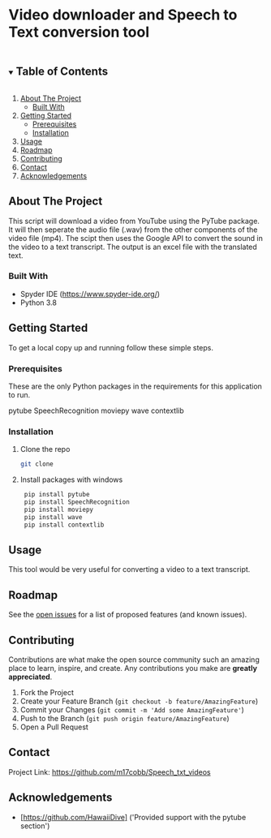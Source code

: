 # Video downloader and Speech to Text conversion tool
<!--
*** Thanks for checking out the Speech to Text conversion tool. If you have a suggestion
*** that would make this better, please fork the repo and create a pull request
*** or simply open an issue with the tag "enhancement".
***

***

***

<br />
<!-- TABLE OF CONTENTS -->

<details open="open">
  <summary><h2 style="display: inline-block">Table of Contents</h2></summary>
  <ol>
    <li>
      <a href="#about-the-project">About The Project</a>
      <ul>
        <li><a href="#built-with">Built With</a></li>
      </ul>
    </li>
    <li>
      <a href="#getting-started">Getting Started</a>
      <ul>
        <li><a href="#prerequisites">Prerequisites</a></li>
        <li><a href="#installation">Installation</a></li>
      </ul>
    </li>
    <li><a href="#usage">Usage</a></li>
    <li><a href="#roadmap">Roadmap</a></li>
    <li><a href="#contributing">Contributing</a></li>
    <li><a href="#contact">Contact</a></li>
    <li><a href="#acknowledgements">Acknowledgements</a></li>
  </ol>
</details>




<!-- ABOUT THE PROJECT -->

## About The Project
This script will download a video from YouTube using the PyTube package. It will then seperate the audio file (.wav) from the other components of the video file (mp4). The scipt then uses the Google API to convert the sound in the video to a text transcript. The output is an excel file with the translated text. 


### Built With

* Spyder IDE (https://www.spyder-ide.org/)
* Python 3.8


<!-- GETTING STARTED -->

## Getting Started

To get a local copy up and running follow these simple steps.

### Prerequisites

These are the only Python packages in the requirements for this application to run.


pytube
SpeechRecognition
moviepy
wave
contextlib

### Installation

1. Clone the repo

   ```sh
   git clone 
   ```

2. Install packages with windows

   ```sh
    pip install pytube
    pip install SpeechRecognition
    pip install moviepy
    pip install wave
    pip install contextlib
   ```

<!-- USAGE EXAMPLES -->

## Usage

This tool would be very useful for converting a video to a text transcript.

<!-- ROADMAP -->

## Roadmap

See the [open issues](https://github.com/HawaiiDive/HawaiiDive/ResumeTool/issues) for a list of proposed features (and known issues).

<!-- CONTRIBUTING -->

## Contributing

Contributions are what make the open source community such an amazing place to learn, inspire, and create. Any contributions you make are **greatly appreciated**.

1. Fork the Project
2. Create your Feature Branch (`git checkout -b feature/AmazingFeature`)
3. Commit your Changes (`git commit -m 'Add some AmazingFeature'`)
4. Push to the Branch (`git push origin feature/AmazingFeature`)
5. Open a Pull Request

<!-- CONTACT -->

## Contact

Project Link: https://github.com/m17cobb/Speech_txt_videos

<!-- ACKNOWLEDGEMENTS -->

## Acknowledgements
* [https://github.com/HawaiiDive] ('Provided support with the pytube section')
